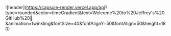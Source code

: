 ![header](https://capsule-render.vercel.app/api?
type=rounded&color=timeGradient&text=Welcome%20to%20Jeffrey's%20GitHub%20👋
&animation=twinkling&fontSize=40&fontAlignY=50&fontAlign=50&height=180)

<!--
**jeffondev/jeffondev** is a ✨ _special_ ✨ repository because its `README.md` (this file) appears on your GitHub profile.

Here are some ideas to get you started:

- 🔭 I’m currently working on ...
- 🌱 I’m currently learning ...
- 👯 I’m looking to collaborate on ...
- 🤔 I’m looking for help with ...
- 💬 Ask me about ...
- 📫 How to reach me: ...
- 😄 Pronouns: ...
- ⚡ Fun fact: ...
-->

